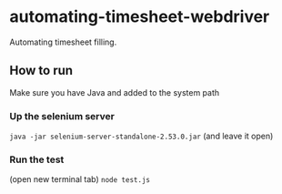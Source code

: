 # automating-timesheet-webdriver
Automating timesheet filling.

## How to run
Make sure you have Java and added to the system path

### Up the selenium server
`java -jar selenium-server-standalone-2.53.0.jar`
(and leave it open)


### Run the test
(open new terminal tab)
`node test.js`
